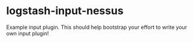 # logstash-input-nessus
Example input plugin. This should help bootstrap your effort to write your own input plugin!
